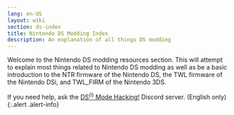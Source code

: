 ```yaml
---
lang: en-US
layout: wiki
section: ds-index
title: Nintendo DS Modding Index
description: An explanation of all things DS modding
---
```


Welcome to the Nintendo DS modding resources section. This will attempt to explain most things related to Nintendo DS modding as well as be a basic introduction to the NTR firmware of the Nintendo DS, the TWL firmware of the Nintendo DSi, and TWL_FIRM of the Nintendo 3DS.

If you need help, ask the [DS<sup>(i)</sup> Mode Hacking!](https://ds-homebrew.com/discord) Discord server. (English only)
{:.alert .alert-info}
